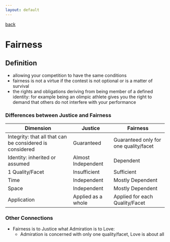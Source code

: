 ```yaml
---
layout: default
---
```

[back](./)

# Fairness

## Definition

- allowing your competition to have the same conditions
- fairness is not a virtue if the contest is not optional or is a matter of survival
- the rights and obligations deriving from being member of a defined identity: for example being an olimpic athlete gives you the right to demand that others do not interfere with your performance

### Differences between Justice and Fairness

| Dimension | Justice | Fairness |
|-----------|---------|----------|
| Integrity: that all that can be considered is considered| Guaranteed | Guaranteed only for one quality/facet |
| Identity: inherited or assumed | Almost Independent | Dependent |
| 1 Quality/Facet | Insufficient | Sufficient |
| Time | Independent | Mostly Dependent |
| Space | Independent | Mostly Dependent |
| Application | Applied as a whole | Applied for each Quality/Facet |

### Other Connections

- Fairness is to Justice what Admiration is to Love:
  - Admiration is concerned with only one quality/facet, Love is about all



